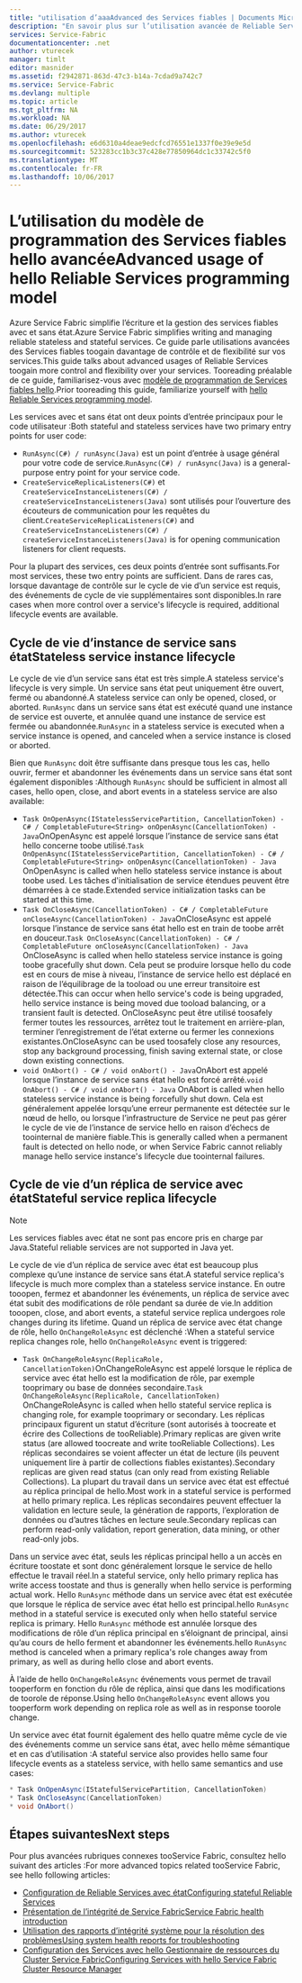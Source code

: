 ```yaml
---
title: "utilisation d’aaaAdvanced des Services fiables | Documents Microsoft"
description: "En savoir plus sur l’utilisation avancée de Reliable Services de Service Fabric pour améliorer la flexibilité de vos services."
services: Service-Fabric
documentationcenter: .net
author: vturecek
manager: timlt
editor: masnider
ms.assetid: f2942871-863d-47c3-b14a-7cdad9a742c7
ms.service: Service-Fabric
ms.devlang: multiple
ms.topic: article
ms.tgt_pltfrm: NA
ms.workload: NA
ms.date: 06/29/2017
ms.author: vturecek
ms.openlocfilehash: e6d6310a4deae9edcfcd76551e1337f0e39e9e5d
ms.sourcegitcommit: 523283cc1b3c37c428e77850964dc1c33742c5f0
ms.translationtype: MT
ms.contentlocale: fr-FR
ms.lasthandoff: 10/06/2017
---
```

# <a name="advanced-usage-of-hello-reliable-services-programming-model"></a><span data-ttu-id="aff0d-103">L’utilisation du modèle de programmation des Services fiables hello avancée</span><span class="sxs-lookup"><span data-stu-id="aff0d-103">Advanced usage of hello Reliable Services programming model</span></span>
<span data-ttu-id="aff0d-104">Azure Service Fabric simplifie l’écriture et la gestion des services fiables avec et sans état.</span><span class="sxs-lookup"><span data-stu-id="aff0d-104">Azure Service Fabric simplifies writing and managing reliable stateless and stateful services.</span></span> <span data-ttu-id="aff0d-105">Ce guide parle utilisations avancées des Services fiables toogain davantage de contrôle et de flexibilité sur vos services.</span><span class="sxs-lookup"><span data-stu-id="aff0d-105">This guide talks about advanced usages of Reliable Services toogain more control and flexibility over your services.</span></span> <span data-ttu-id="aff0d-106">Tooreading préalable de ce guide, familiarisez-vous avec [modèle de programmation de Services fiables hello](service-fabric-reliable-services-introduction.md).</span><span class="sxs-lookup"><span data-stu-id="aff0d-106">Prior tooreading this guide, familiarize yourself with [hello Reliable Services programming model](service-fabric-reliable-services-introduction.md).</span></span>

<span data-ttu-id="aff0d-107">Les services avec et sans état ont deux points d’entrée principaux pour le code utilisateur :</span><span class="sxs-lookup"><span data-stu-id="aff0d-107">Both stateful and stateless services have two primary entry points for user code:</span></span>

* <span data-ttu-id="aff0d-108">`RunAsync(C#) / runAsync(Java)` est un point d’entrée à usage général pour votre code de service.</span><span class="sxs-lookup"><span data-stu-id="aff0d-108">`RunAsync(C#) / runAsync(Java)` is a general-purpose entry point for your service code.</span></span>
* <span data-ttu-id="aff0d-109">`CreateServiceReplicaListeners(C#)` et `CreateServiceInstanceListeners(C#) / createServiceInstanceListeners(Java)` sont utilisés pour l’ouverture des écouteurs de communication pour les requêtes du client.</span><span class="sxs-lookup"><span data-stu-id="aff0d-109">`CreateServiceReplicaListeners(C#)` and `CreateServiceInstanceListeners(C#) / createServiceInstanceListeners(Java)` is for opening communication listeners for client requests.</span></span>

<span data-ttu-id="aff0d-110">Pour la plupart des services, ces deux points d’entrée sont suffisants.</span><span class="sxs-lookup"><span data-stu-id="aff0d-110">For most services, these two entry points are sufficient.</span></span> <span data-ttu-id="aff0d-111">Dans de rares cas, lorsque davantage de contrôle sur le cycle de vie d’un service est requis, des événements de cycle de vie supplémentaires sont disponibles.</span><span class="sxs-lookup"><span data-stu-id="aff0d-111">In rare cases when more control over a service's lifecycle is required, additional lifecycle events are available.</span></span>

## <a name="stateless-service-instance-lifecycle"></a><span data-ttu-id="aff0d-112">Cycle de vie d’instance de service sans état</span><span class="sxs-lookup"><span data-stu-id="aff0d-112">Stateless service instance lifecycle</span></span>
<span data-ttu-id="aff0d-113">Le cycle de vie d’un service sans état est très simple.</span><span class="sxs-lookup"><span data-stu-id="aff0d-113">A stateless service's lifecycle is very simple.</span></span> <span data-ttu-id="aff0d-114">Un service sans état peut uniquement être ouvert, fermé ou abandonné.</span><span class="sxs-lookup"><span data-stu-id="aff0d-114">A stateless service can only be opened, closed, or aborted.</span></span> <span data-ttu-id="aff0d-115">`RunAsync` dans un service sans état est exécuté quand une instance de service est ouverte, et annulée quand une instance de service est fermée ou abandonnée.</span><span class="sxs-lookup"><span data-stu-id="aff0d-115">`RunAsync` in a stateless service is executed when a service instance is opened, and canceled when a service instance is closed or aborted.</span></span>

<span data-ttu-id="aff0d-116">Bien que `RunAsync` doit être suffisante dans presque tous les cas, hello ouvrir, fermer et abandonner les événements dans un service sans état sont également disponibles :</span><span class="sxs-lookup"><span data-stu-id="aff0d-116">Although `RunAsync` should be sufficient in almost all cases, hello open, close, and abort events in a stateless service are also available:</span></span>

* <span data-ttu-id="aff0d-117">`Task OnOpenAsync(IStatelessServicePartition, CancellationToken) - C# / CompletableFuture<String> onOpenAsync(CancellationToken) - Java`OnOpenAsync est appelé lorsque l’instance de service sans état hello concerne toobe utilisé.</span><span class="sxs-lookup"><span data-stu-id="aff0d-117">`Task OnOpenAsync(IStatelessServicePartition, CancellationToken) - C# / CompletableFuture<String> onOpenAsync(CancellationToken) - Java` OnOpenAsync is called when hello stateless service instance is about toobe used.</span></span> <span data-ttu-id="aff0d-118">Les tâches d'initialisation de service étendues peuvent être démarrées à ce stade.</span><span class="sxs-lookup"><span data-stu-id="aff0d-118">Extended service initialization tasks can be started at this time.</span></span>
* <span data-ttu-id="aff0d-119">`Task OnCloseAsync(CancellationToken) - C# / CompletableFuture onCloseAsync(CancellationToken) - Java`OnCloseAsync est appelé lorsque l’instance de service sans état hello est en train de toobe arrêt en douceur.</span><span class="sxs-lookup"><span data-stu-id="aff0d-119">`Task OnCloseAsync(CancellationToken) - C# / CompletableFuture onCloseAsync(CancellationToken) - Java` OnCloseAsync is called when hello stateless service instance is going toobe gracefully shut down.</span></span> <span data-ttu-id="aff0d-120">Cela peut se produire lorsque hello du code est en cours de mise à niveau, l’instance de service hello est déplacé en raison de l’équilibrage de la tooload ou une erreur transitoire est détectée.</span><span class="sxs-lookup"><span data-stu-id="aff0d-120">This can occur when hello service's code is being upgraded, hello service instance is being moved due tooload balancing, or a transient fault is detected.</span></span> <span data-ttu-id="aff0d-121">OnCloseAsync peut être utilisé toosafely fermer toutes les ressources, arrêtez tout le traitement en arrière-plan, terminer l’enregistrement de l’état externe ou fermer les connexions existantes.</span><span class="sxs-lookup"><span data-stu-id="aff0d-121">OnCloseAsync can be used toosafely close any resources, stop any background processing, finish saving external state, or close down existing connections.</span></span>
* <span data-ttu-id="aff0d-122">`void OnAbort() - C# / void onAbort() - Java`OnAbort est appelé lorsque l’instance de service sans état hello est forcé arrêté.</span><span class="sxs-lookup"><span data-stu-id="aff0d-122">`void OnAbort() - C# / void onAbort() - Java` OnAbort is called when hello stateless service instance is being forcefully shut down.</span></span> <span data-ttu-id="aff0d-123">Cela est généralement appelée lorsqu’une erreur permanente est détectée sur le nœud de hello, ou lorsque l’infrastructure de Service ne peut pas gérer le cycle de vie de l’instance de service hello en raison d’échecs de toointernal de manière fiable.</span><span class="sxs-lookup"><span data-stu-id="aff0d-123">This is generally called when a permanent fault is detected on hello node, or when Service Fabric cannot reliably manage hello service instance's lifecycle due toointernal failures.</span></span>

## <a name="stateful-service-replica-lifecycle"></a><span data-ttu-id="aff0d-124">Cycle de vie d’un réplica de service avec état</span><span class="sxs-lookup"><span data-stu-id="aff0d-124">Stateful service replica lifecycle</span></span>

> [!NOTE]
> <span data-ttu-id="aff0d-125">Les services fiables avec état ne sont pas encore pris en charge par Java.</span><span class="sxs-lookup"><span data-stu-id="aff0d-125">Stateful reliable services are not supported in Java yet.</span></span>
>
>

<span data-ttu-id="aff0d-126">Le cycle de vie d’un réplica de service avec état est beaucoup plus complexe qu’une instance de service sans état.</span><span class="sxs-lookup"><span data-stu-id="aff0d-126">A stateful service replica's lifecycle is much more complex than a stateless service instance.</span></span> <span data-ttu-id="aff0d-127">En outre tooopen, fermez et abandonner les événements, un réplica de service avec état subit des modifications de rôle pendant sa durée de vie.</span><span class="sxs-lookup"><span data-stu-id="aff0d-127">In addition tooopen, close, and abort events, a stateful service replica undergoes role changes during its lifetime.</span></span> <span data-ttu-id="aff0d-128">Quand un réplica de service avec état change de rôle, hello `OnChangeRoleAsync` est déclenché :</span><span class="sxs-lookup"><span data-stu-id="aff0d-128">When a stateful service replica changes role, hello `OnChangeRoleAsync` event is triggered:</span></span>

* <span data-ttu-id="aff0d-129">`Task OnChangeRoleAsync(ReplicaRole, CancellationToken)`OnChangeRoleAsync est appelé lorsque le réplica de service avec état hello est la modification de rôle, par exemple tooprimary ou base de données secondaire.</span><span class="sxs-lookup"><span data-stu-id="aff0d-129">`Task OnChangeRoleAsync(ReplicaRole, CancellationToken)` OnChangeRoleAsync is called when hello stateful service replica is changing role, for example tooprimary or secondary.</span></span> <span data-ttu-id="aff0d-130">Les réplicas principaux figurent un statut d’écriture (sont autorisés à toocreate et écrire des Collections de tooReliable).</span><span class="sxs-lookup"><span data-stu-id="aff0d-130">Primary replicas are given write status (are allowed toocreate and write tooReliable Collections).</span></span> <span data-ttu-id="aff0d-131">Les réplicas secondaires se voient affecter un état de lecture (ils peuvent uniquement lire à partir de collections fiables existantes).</span><span class="sxs-lookup"><span data-stu-id="aff0d-131">Secondary replicas are given read status (can only read from existing Reliable Collections).</span></span> <span data-ttu-id="aff0d-132">La plupart du travail dans un service avec état est effectué au réplica principal de hello.</span><span class="sxs-lookup"><span data-stu-id="aff0d-132">Most work in a stateful service is performed at hello primary replica.</span></span> <span data-ttu-id="aff0d-133">Les réplicas secondaires peuvent effectuer la validation en lecture seule, la génération de rapports, l’exploration de données ou d’autres tâches en lecture seule.</span><span class="sxs-lookup"><span data-stu-id="aff0d-133">Secondary replicas can perform read-only validation, report generation, data mining, or other read-only jobs.</span></span>

<span data-ttu-id="aff0d-134">Dans un service avec état, seuls les réplicas principal hello a un accès en écriture toostate et sont donc généralement lorsque le service de hello effectue le travail réel.</span><span class="sxs-lookup"><span data-stu-id="aff0d-134">In a stateful service, only hello primary replica has write access toostate and thus is generally when hello service is performing actual work.</span></span> <span data-ttu-id="aff0d-135">Hello `RunAsync` méthode dans un service avec état est exécutée que lorsque le réplica de service avec état hello est principal.</span><span class="sxs-lookup"><span data-stu-id="aff0d-135">hello `RunAsync` method in a stateful service is executed only when hello stateful service replica is primary.</span></span> <span data-ttu-id="aff0d-136">Hello `RunAsync` méthode est annulée lorsque des modifications de rôle d’un réplica principal en s’éloignant de principal, ainsi qu’au cours de hello ferment et abandonner les événements.</span><span class="sxs-lookup"><span data-stu-id="aff0d-136">hello `RunAsync` method is canceled when a primary replica's role changes away from primary, as well as during hello close and abort events.</span></span>

<span data-ttu-id="aff0d-137">À l’aide de hello `OnChangeRoleAsync` événements vous permet de travail tooperform en fonction du rôle de réplica, ainsi que dans les modifications de toorole de réponse.</span><span class="sxs-lookup"><span data-stu-id="aff0d-137">Using hello `OnChangeRoleAsync` event allows you tooperform work depending on replica role as well as in response toorole change.</span></span>

<span data-ttu-id="aff0d-138">Un service avec état fournit également des hello quatre même cycle de vie des événements comme un service sans état, avec hello même sémantique et en cas d’utilisation :</span><span class="sxs-lookup"><span data-stu-id="aff0d-138">A stateful service also provides hello same four lifecycle events as a stateless service, with hello same semantics and use cases:</span></span>

```csharp
* Task OnOpenAsync(IStatefulServicePartition, CancellationToken)
* Task OnCloseAsync(CancellationToken)
* void OnAbort()
```

## <a name="next-steps"></a><span data-ttu-id="aff0d-139">Étapes suivantes</span><span class="sxs-lookup"><span data-stu-id="aff0d-139">Next steps</span></span>
<span data-ttu-id="aff0d-140">Pour plus avancées rubriques connexes tooService Fabric, consultez hello suivant des articles :</span><span class="sxs-lookup"><span data-stu-id="aff0d-140">For more advanced topics related tooService Fabric, see hello following articles:</span></span>

* [<span data-ttu-id="aff0d-141">Configuration de Reliable Services avec état</span><span class="sxs-lookup"><span data-stu-id="aff0d-141">Configuring stateful Reliable Services</span></span>](service-fabric-reliable-services-configuration.md)
* [<span data-ttu-id="aff0d-142">Présentation de l’intégrité de Service Fabric</span><span class="sxs-lookup"><span data-stu-id="aff0d-142">Service Fabric health introduction</span></span>](service-fabric-health-introduction.md)
* [<span data-ttu-id="aff0d-143">Utilisation des rapports d’intégrité système pour la résolution des problèmes</span><span class="sxs-lookup"><span data-stu-id="aff0d-143">Using system health reports for troubleshooting</span></span>](service-fabric-understand-and-troubleshoot-with-system-health-reports.md)
* [<span data-ttu-id="aff0d-144">Configuration des Services avec hello Gestionnaire de ressources du Cluster Service Fabric</span><span class="sxs-lookup"><span data-stu-id="aff0d-144">Configuring Services with hello Service Fabric Cluster Resource Manager</span></span>](service-fabric-cluster-resource-manager-configure-services.md)
